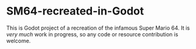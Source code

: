 # SM64-recreated-in-Godot



This is Godot project of a recreation of the infamous Super Mario 64. It is _very much_ work in progress, so any code or resource contribution is welcome.
